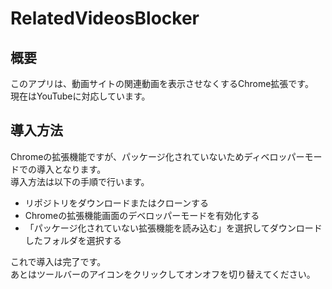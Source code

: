 # RelatedVideosBlocker
## 概要
このアプリは、動画サイトの関連動画を表示させなくするChrome拡張です。  
現在はYouTubeに対応しています。

## 導入方法
Chromeの拡張機能ですが、パッケージ化されていないためディベロッパーモードでの導入となります。  
導入方法は以下の手順で行います。

- リポジトリをダウンロードまたはクローンする
- Chromeの拡張機能画面のデベロッパーモードを有効化する
- 「パッケージ化されていない拡張機能を読み込む」を選択してダウンロードしたフォルダを選択する

これで導入は完了です。  
あとはツールバーのアイコンをクリックしてオンオフを切り替えてください。